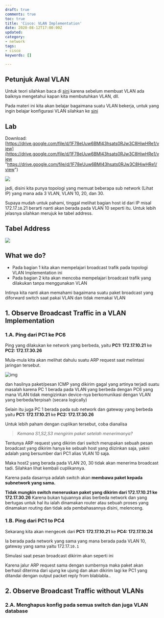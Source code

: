 ```yaml
---
draft: true
comments: true
toc: true
title: 'Cisco: VLAN Implementation'
date: 2020-08-12T17:00:00Z
updated: 
category:
- network
tags:
- cisco
keywords: []

---
```

## Petunjuk Awal VLAN

Untuk teori silahkan baca di [sini]() karena sebelum membuat VLAN ada baiknya mengetahui kapan kita membutuhkan VLAN, dll.

Pada materi ini kita akan belajar bagaimana suatu VLAN bekerja, untuk yang ingin belajar konfigurasi VLAN silahkan ke [sini](8log.netlify.app/2020/07/26/network/cisco-vlan-configuration "sini")

## Lab

Download: [https://drive.google.com/file/d/1F78eUuw6BMl43hsats0RJw3C8HiwHRe1/view](https://drive.google.com/file/d/1F78eUuw6BMl43hsats0RJw3C8HiwHRe1/view "https://drive.google.com/file/d/1F78eUuw6BMl43hsats0RJw3C8HiwHRe1/view")

![](/images/screenshot_2020-08-13_23-40-48.png)

jadi, disini kita punya topologi yang memuat beberapa sub network (Lihat IP) yang mana ada 3 VLAN, VLAN 10, 20, dan 30.

Supaya mudah untuk pahami, tinggal melihat bagian host id dari IP misal 172.17.`10`.21 berarti nanti akan berada pada VLAN 10 seperti itu. Untuk lebih jelasnya silahkan merujuk ke tabel address.

## Tabel Address

![](/images/screenshot_2020-08-13_23-44-33.png)

## What we do?

* Pada bagian 1 kita akan mempelajari broadcast trafik pada topologi VLAN Implementation ini
* Pada bagian 2 kita akan mencoba mempelajari broadcast trafik yang dilakukan tanpa menggunakan VLAN

Intinya kita nanti akan memahami bagaimana suatu paket broadcast yang diforward switch saat pakai VLAN dan tidak memakai VLAN

## 1. Observe Broadcast Traffic in a VLAN Implementation

### 1.A. Ping dari PC1 ke PC6

Ping yang dilakukan ke network yang berbeda, yaitu **PC1: 172.17.10.21** ke **PC2: 172.17.30.26**

Mula-mula kita akan melihat dahulu suatu ARP request saat melintasi jaringan tersebut.

![img](https://i.imgur.com/mJDvWxV.gif)

dan hasilnya paket/pesan ICMP yang dikirim gagal yang artinya terjadi suatu masalah karena PC 1 berada pada VLAN yang berbeda dengan PC6 yang mana VLAN tidak mengizinkan device-nya berkomunikasi dengan VLAN yang berbeda/terpisah (secara logically)

Selain itu juga PC 1 berada pada sub network dan gateway yang berbeda yaitu **PC1: 172.17.10.21** ke **PC2: 172.17.30.26**

Untuk lebih paham dengan cuplikan tersebut, coba dianalisa

> _Kemana S1,S2,S3 mengirim paket setelah menerimanya?_

Tentunya ARP request yang dikirim dari switch merupakan sebuah pesan broadcast yang dikirim hanya ke sebuah host yang diizinkan saja, yakni adalah yang bersumber dari PC1 alias VLAN 10 saja.

Maka host2 yang berada pada VLAN 20, 30 tidak akan menerima broadcast tadi. Silahkan lihat kembali cuplikannya.

Karena pada dasarnya adalah switch akan **membawa paket kepada subnetwork yang sama.**

**Tidak mungkin switch meneruskan paket yang dikirim dari 172.17.10.21 ke 172.17.30.26** Karena bukan tujuannya alias berbeda network dan yang bertugas untuk hal itu ialah dinamakan router atau sebuah proses yang dinamakan routing dan tidak ada pembahasannya disini, melenceng.

### 1.B. Ping dari PC1 to PC4

Sekarang kita akan mengecek dari **PC1: 172.17.10.21** ke **PC4: 172.17.10.24**

Ia berada pada network yang sama yang mana berada pada VLAN 10, gateway yang sama yaitu 172.17.`10.1` 

Simulasi saat pesan broadcast dikirim akan seperti ini

Karena jalur ARP request sama dengan sumbernya maka paket akan berhasil diterima dari ujung ke ujung dan akan dikirim lagi ke PC1 yang ditandai dengan output packet reply from blablabla..

## 2. Observe Broadcast Traffic without VLANs

### 2.A. Menghapus konfig pada semua switch dan juga VLAN database